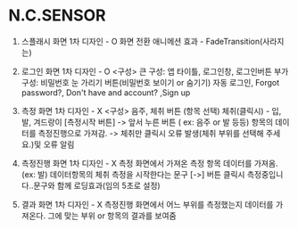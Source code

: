 # N.C.SENSOR

1. 스플래시 화면
1차 디자인 - O
화면 전환 애니메션 효과 - FadeTransition(사라지는)

2. 로그인 화면
1차 디자인 - O
<구성>
큰 구성: 앱 타이틀, 로그인창, 로그인버튼
부가 구성: 비밀번호 눈 가리기 버튼(비밀번호 보이기 or 숨기기)
자동 로그인, Forgot password?, Don't have and account? ,Sign up 

3. 측정 화면
1차 디자인 - X
<구성>
음주, 체취 버튼 (항목 선택)
체취(클릭시) - 입, 발, 겨드랑이
[측정시작 버튼] 
-> 앞서 누른 버튼 ( ex: 음주 or 발 등등) 항목의 데이터를 측정진행으로 가져감.
-> 체취만 클릭시 오류 발생(체취 부위를 선택해 주세요.)및 오류 알림

4. 측정진행 화면
1차 디자인 - X
측정 화면에서 가져온 측정 항목 데이터를 가져옴.(ex: 발)
데이터항목의 체취 측정을 시작한다는 문구
[->] 버튼 클릭시 측정중입니다..문구와 함께 로딩효과(임의 5초로 설정) 

5. 결과 화면
1차 디자인 - X
측정진행 화면에서 어느 부위를 측정했는지 데이터를 가져온다.
그에 맞는 부위 or 항목의 결과를 보여줌

